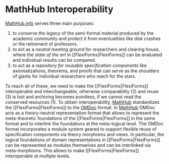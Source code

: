 # MathHub Interoperability

[MathHub.info](https://mathhub.info) serves three main purposes:

1.  to *conserve the legacy* of the semi-formal material produced by the
    academic community and protect it from eventualities like disk
    crashes or the retirement of professors.
2.  to act as a *neutral meeting ground* for researchers and clearing
    house, where the *state of the art in
    [[FlexiForms|FlexiForms]]* can be evaluated and individual
    results can be compared.
3.  to act as a *repository for reusable specification components* like
    axiomatizations, theorems, and proofs that can serve as the
    shoulders of giants for individual researchers who reach for the
    stars.

To reach all of these, we need to make the
[[FlexiForms|FlexiForms]] interoperable and interchangeable,
otherwise comparability (2) and reuse (3) is lost and archiving becomes
pointless, if we cannot read the conserved resources (1). To obtain
interoperability, [MathHub](https://mathhub.info) standardizes the
[[FlexiForms|FlexiForms]] to the [​OMDoc](http://omdoc.org)
format. In [MathHub](https://mathhub.info) OMDoc acts as a
theory-neutral representation format that allows to represent the
meta-theoretic foundations of the [[FlexiForms|FlexiForms]] in
the same format and to interlink the foundations at the meta-logical
level. The OMDoc format incorporates a module system geared to support
flexible reuse of specification components via theory morphisms and
views. In particular, the logical foundations of domain representations
in [[FlexiForms|FlexiForms]] can be represented as modules
themselves and can be interlinked via meta-morphisms. This allows to
make [[FlexiForms|FlexiForms]] interoperable at multiple
levels.
